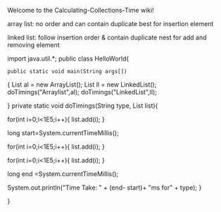 Welcome to the Calculating-Collections-Time wiki!

array list: no order and can contain duplicate best for insertion element

linked list: follow insertion order & contain duplicate nest for add and removing element


import java.util.*;
public class HelloWorld{

    public static void main(String args[])
{
List<Integer> al =  new ArrayList<Integer>();
List<Integer> ll =  new  LinkedList<Integer>();
doTimings("Arraylist",al);
doTimings("LinkedList",ll);

}
private static void doTimings(String type, List<Integer> list){

for(int i=0;i<1E5;i++){
list.add(i);
}

long start=System.currentTimeMillis();

for(int i=0;i<1E5;i++){
list.add(i);
}

for(int i=0;i<1E5;i++){
list.add(i);
}

long end =System.currentTimeMillis();

System.out.println("Time Take: " + (end- start)+ "ms for" + type);
}

}
